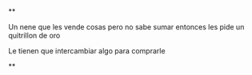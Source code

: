 **

Un nene que les vende cosas pero no sabe sumar entonces les pide un quitrillon de oro

Le tienen que intercambiar algo para comprarle

**